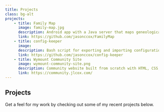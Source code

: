 ```yaml
---
title: Projects
class: bg-alt
projects: 
    - title: Family Map
      image: family-map.jpg
      description: Android app with a Java server that maps geneological data
      link: https://github.com/jasonccox/FamilyMap
    - title: config-keeper
      image: 
      description: Bash script for exporting and importing configuration files
      link: https://github.com/jasonccox/config-keeper
    - title: Wymount Community Site
      image: wymount-community-site.png
      description: Community website built from scratch with HTML, CSS, and JavaScript
      link: https://community.jlcox.com/
---
```


## Projects
Get a feel for my work by checking out some of my recent projects below.